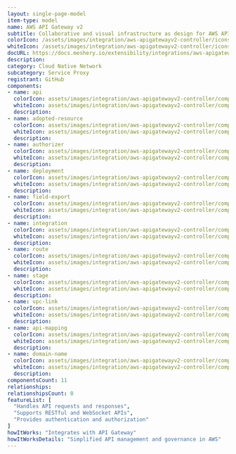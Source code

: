 ```yaml
---
layout: single-page-model
item-type: model
name: AWS API Gateway v2
subtitle: Collaborative and visual infrastructure as design for AWS API Gateway v2
colorIcon: /assets/images/integration/aws-apigatewayv2-controller/icons/color/aws-apigatewayv2-controller-color.svg
whiteIcon: /assets/images/integration/aws-apigatewayv2-controller/icons/white/aws-apigatewayv2-controller-white.svg
docURL: https://docs.meshery.io/extensibility/integrations/aws-apigatewayv2-controller
description: 
category: Cloud Native Network
subcategory: Service Proxy
registrant: GitHub
components: 
- name: api
  colorIcon: assets/images/integration/aws-apigatewayv2-controller/components/api/icons/color/api-color.svg
  whiteIcon: assets/images/integration/aws-apigatewayv2-controller/components/api/icons/white/api-white.svg
  description: 
- name: adopted-resource
  colorIcon: assets/images/integration/aws-apigatewayv2-controller/components/adopted-resource/icons/color/adopted-resource-color.svg
  whiteIcon: assets/images/integration/aws-apigatewayv2-controller/components/adopted-resource/icons/white/adopted-resource-white.svg
  description: 
- name: authorizer
  colorIcon: assets/images/integration/aws-apigatewayv2-controller/components/authorizer/icons/color/authorizer-color.svg
  whiteIcon: assets/images/integration/aws-apigatewayv2-controller/components/authorizer/icons/white/authorizer-white.svg
  description: 
- name: deployment
  colorIcon: assets/images/integration/aws-apigatewayv2-controller/components/deployment/icons/color/deployment-color.svg
  whiteIcon: assets/images/integration/aws-apigatewayv2-controller/components/deployment/icons/white/deployment-white.svg
  description: 
- name: field-export
  colorIcon: assets/images/integration/aws-apigatewayv2-controller/components/field-export/icons/color/field-export-color.svg
  whiteIcon: assets/images/integration/aws-apigatewayv2-controller/components/field-export/icons/white/field-export-white.svg
  description: 
- name: integration
  colorIcon: assets/images/integration/aws-apigatewayv2-controller/components/integration/icons/color/integration-color.svg
  whiteIcon: assets/images/integration/aws-apigatewayv2-controller/components/integration/icons/white/integration-white.svg
  description: 
- name: route
  colorIcon: assets/images/integration/aws-apigatewayv2-controller/components/route/icons/color/route-color.svg
  whiteIcon: assets/images/integration/aws-apigatewayv2-controller/components/route/icons/white/route-white.svg
  description: 
- name: stage
  colorIcon: assets/images/integration/aws-apigatewayv2-controller/components/stage/icons/color/stage-color.svg
  whiteIcon: assets/images/integration/aws-apigatewayv2-controller/components/stage/icons/white/stage-white.svg
  description: 
- name: vpc-link
  colorIcon: assets/images/integration/aws-apigatewayv2-controller/components/vpc-link/icons/color/vpc-link-color.svg
  whiteIcon: assets/images/integration/aws-apigatewayv2-controller/components/vpc-link/icons/white/vpc-link-white.svg
  description: 
- name: api-mapping
  colorIcon: assets/images/integration/aws-apigatewayv2-controller/components/api-mapping/icons/color/api-mapping-color.svg
  whiteIcon: assets/images/integration/aws-apigatewayv2-controller/components/api-mapping/icons/white/api-mapping-white.svg
  description: 
- name: domain-name
  colorIcon: assets/images/integration/aws-apigatewayv2-controller/components/domain-name/icons/color/domain-name-color.svg
  whiteIcon: assets/images/integration/aws-apigatewayv2-controller/components/domain-name/icons/white/domain-name-white.svg
  description: 
componentsCount: 11
relationships: 
relationshipsCount: 0
featureList: [
  "Handles API requests and responses",
  "Supports RESTful and WebSocket APIs",
  "Provides authentication and authorization"
]
howItWorks: "Integrates with API Gateway"
howItWorksDetails: "Simplified API management and governance in AWS"
---
```

